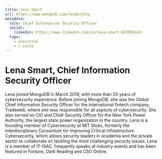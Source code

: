 ```yaml
---
title: Lena Smart
url: https://www.mongodb.com/leadership
metadata:
  role: Chief Information Security Officer
  social:
    linkedin: https://www.linkedin.com/in/lena-smart-04709b143/
  tags:
    - executive
    - c-suite
---
```


# Lena Smart, Chief Information Security Officer

Lena joined MongoDB in March 2019, with more than 20 years of cybersecurity experience. Before joining MongoDB, she was the Global Chief Information Security Officer for the international fintech company, Tradeweb, where she was responsible for all aspects of cybersecurity. She also served as CIO and Chief Security Officer for the New York Power Authority, the largest state power organization in the country. Lena is a founding member of Cybersecurity at MIT Sloan, formerly the Interdisciplinary Consortium for Improving Critical Infrastructure Cybersecurity, which allows security leaders in academia and the private sector to collaborate on tackling the most challenging security issues. Lena is a member of IT-ISAC, frequently speaks at industry events and has been featured in Fortune, Dark Reading and CSO Online.
